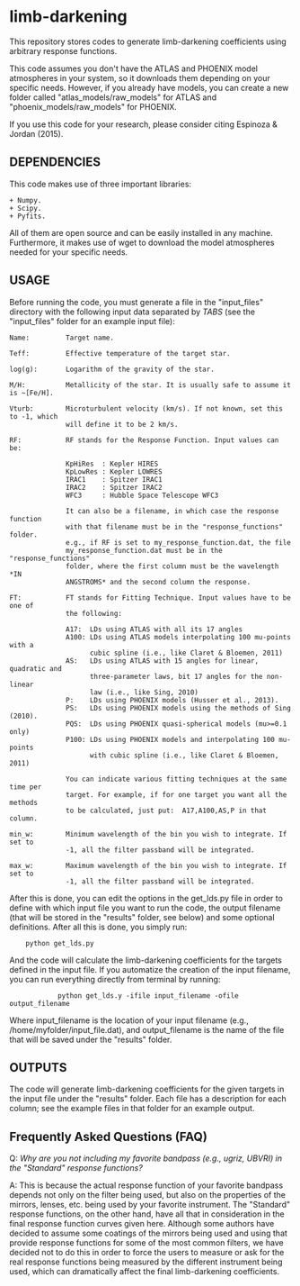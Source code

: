 # limb-darkening

This repository stores codes to generate limb-darkening coefficients using arbitrary response functions. 

This code assumes you don't have the ATLAS and PHOENIX model atmospheres in your system, so it downloads 
them depending on your specific needs. However, if you already have models, you can create a new folder 
called "atlas_models/raw_models" for ATLAS and "phoenix_models/raw_models" for PHOENIX.

If you use this code for your research, please consider citing Espinoza & Jordan (2015).

DEPENDENCIES
------------

This code makes use of three important libraries:

	+ Numpy.
	+ Scipy.
	+ Pyfits.

All of them are open source and can be easily installed in any machine. Furthermore, 
it makes use of wget to download the model atmospheres needed for your specific needs.

USAGE
-----

Before running the code, you must generate a file in the "input_files" directory with 
the following input data separated by *TABS* (see the "input_files" folder for an example input file):

    Name:         Target name.

    Teff:         Effective temperature of the target star.

    log(g):       Logarithm of the gravity of the star.

    M/H:          Metallicity of the star. It is usually safe to assume it is ~[Fe/H].

    Vturb:        Microturbulent velocity (km/s). If not known, set this to -1, which 
                  will define it to be 2 km/s.

    RF:           RF stands for the Response Function. Input values can be:

                  KpHiRes  : Kepler HIRES
                  KpLowRes : Kepler LOWRES
                  IRAC1    : Spitzer IRAC1
                  IRAC2    : Spitzer IRAC2
                  WFC3     : Hubble Space Telescope WFC3

                  It can also be a filename, in which case the response function
                  with that filename must be in the "response_functions" folder. 
                  e.g., if RF is set to my_response_function.dat, the file 
                  my_response_function.dat must be in the "response_functions" 
                  folder, where the first column must be the wavelength *IN 
                  ANGSTROMS* and the second column the response.

    FT:           FT stands for Fitting Technique. Input values have to be one of 
                  the following:

                  A17:  LDs using ATLAS with all its 17 angles
                  A100: LDs using ATLAS models interpolating 100 mu-points with a 
                        cubic spline (i.e., like Claret & Bloemen, 2011)
                  AS:   LDs using ATLAS with 15 angles for linear, quadratic and 
                        three-parameter laws, bit 17 angles for the non-linear 
                        law (i.e., like Sing, 2010)
                  P:    LDs using PHOENIX models (Husser et al., 2013).
                  PS:   LDs using PHOENIX models using the methods of Sing (2010).
                  PQS:  LDs using PHOENIX quasi-spherical models (mu>=0.1 only)
                  P100: LDs using PHOENIX models and interpolating 100 mu-points 
                        with cubic spline (i.e., like Claret & Bloemen, 2011)

                  You can indicate various fitting techniques at the same time per 
                  target. For example, if for one target you want all the methods 
                  to be calculated, just put:  A17,A100,AS,P in that column.

    min_w:        Minimum wavelength of the bin you wish to integrate. If set to 
                  -1, all the filter passband will be integrated.

    max_w:        Maximum wavelength of the bin you wish to integrate. If set to 
                  -1, all the filter passband will be integrated.

After this is done, you can edit the options in the get_lds.py file in order to define with which 
input file you want to run the code, the output filename (that will be stored in the "results" 
folder, see below) and some optional definitions. After all this is done, you simply run:

		python get_lds.py

And the code will calculate the limb-darkening coefficients for the targets defined in the 
input file. If you automatize the creation of the input filename, you can run everything 
directly from terminal by running:

                python get_lds.y -ifile input_filename -ofile output_filename

Where input_filename is the location of your input filename (e.g., /home/myfolder/input_file.dat), 
and output_filename is the name of the file that will be saved under the "results" folder.

OUTPUTS
-------

The code will generate limb-darkening coefficients for the given targets in the 
input file under the "results" folder. Each file has a description for each column; see 
the example files in that folder for an example output.


Frequently Asked Questions (FAQ)
--------------------------------

Q: *Why are you not including my favorite bandpass (e.g., ugriz, UBVRI) in the "Standard" response functions?*

A: This is because the actual response function of your favorite bandpass depends not only on the filter being used, 
   but also on the properties of the mirrors, lenses, etc. being used by your favorite instrument. The 
   "Standard" response functions, on the other hand, have all that in consideration in the final response 
   function curves given here. Although some authors have decided to assume some coatings of the mirrors being 
   used and using that provide response functions for some of the most common filters, we have decided not to 
   do this in order to force the users to measure or ask for the real response functions being measured by 
   the different instrument being used, which can dramatically affect the final limb-darkening coefficients.
